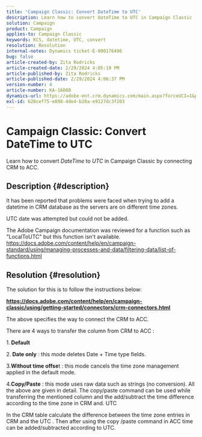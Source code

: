 ```yaml
---
title: 'Campaign Classic: Convert DateTime to UTC'
description: Learn how to convert DateTime to UTC in Campaign Classic
solution: Campaign
product: Campaign
applies-to: Campaign Classic
keywords: KCS, datetime, UTC, convert
resolution: Resolution
internal-notes: Dynamics ticket-E-000176496
bug: false
article-created-by: Zita Rodricks
article-created-date: 2/29/2024 4:05:19 PM
article-published-by: Zita Rodricks
article-published-date: 2/29/2024 4:06:37 PM
version-number: 4
article-number: KA-16080
dynamics-url: https://adobe-ent.crm.dynamics.com/main.aspx?forceUCI=1&pagetype=entityrecord&etn=knowledgearticle&id=dcffda52-1cd7-ee11-9078-000d3a3110f0
exl-id: 628cef75-e898-4de4-b20a-e9127dc3f203
---
```

# Campaign Classic: Convert DateTime to UTC


Learn how to convert *DateTime* to *UTC* in Campaign Classic by connecting CRM to ACC.

## Description {#description}


It has been reported that problems were faced when trying to add a datetime in CRM database as the servers are on different time zones.

UTC date was attempted but could not be added.

The Adobe Campaign documentation was reviewed for a function such as "LocalToUTC" but this function isn't available.
 https://docs.adobe.com/content/help/en/campaign-standard/using/managing-processes-and-data/filtering-data/list-of-functions.html


## Resolution {#resolution}


The solution for this is to follow the instructions below:

<u><b>https://docs.adobe.com/content/help/en/campaign-classic/using/getting-started/connectors/crm-connectors.html </b></u>

The above specifies the way to connect the CRM to ACC.

There are 4 ways to transfer the column from CRM to ACC :

1.<b> Default </b>

2.<b> Date only</b> : this mode deletes Date + Time type fields.

3.<b>Without time offse</b>t : this mode cancels the time zone management applied in the default mode.

4.<b>Copy/Paste</b> : this mode uses raw data such as strings (no conversion). All the above are given in detail. The copy/paste command can be used while transferring the mentioned column and the add/subtract the time difference according to the time zone in CRM and. UTC

In the CRM table calculate the difference between the time zone entries in CRM and the UTC . Then after using the copy /paste command in ACC time can be added/subtracted according to UTC.
